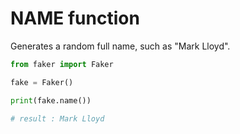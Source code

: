 # **NAME** function

Generates a random full name, such as "Mark Lloyd".

```py
from faker import Faker

fake = Faker()

print(fake.name())

# result : Mark Lloyd
```

